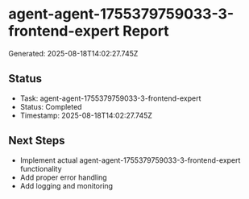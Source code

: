 # agent-agent-1755379759033-3-frontend-expert Report

Generated: 2025-08-18T14:02:27.745Z

## Status
- Task: agent-agent-1755379759033-3-frontend-expert
- Status: Completed
- Timestamp: 2025-08-18T14:02:27.745Z

## Next Steps
- Implement actual agent-agent-1755379759033-3-frontend-expert functionality
- Add proper error handling
- Add logging and monitoring
